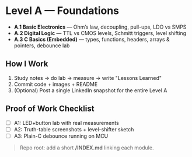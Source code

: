 # Level A — Foundations

- **A.1 Basic Electronics** — Ohm’s law, decoupling, pull-ups, LDO vs SMPS  
- **A.2 Digital Logic** — TTL vs CMOS levels, Schmitt triggers, level shifting  
- **A.3 C Basics (Embedded)** — types, functions, headers, arrays & pointers, debounce lab

## How I Work
1) Study notes → do lab → measure → write "Lessons Learned"  
2) Commit code + images + README  
3) (Optional) Post a single LinkedIn snapshot for the entire Level A

## Proof of Work Checklist
- [ ] A1: LED+button lab with real measurements
- [ ] A2: Truth-table screenshots + level-shifter sketch
- [ ] A3: Plain-C debounce running on MCU

> Repo root: add a short **/INDEX.md** linking each module.

